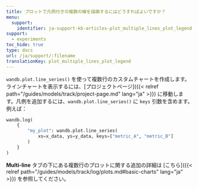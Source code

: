 ```yaml
---
title: プロットで凡例付きの複数の線を描画するにはどうすればよいですか？
menu:
  support:
    identifier: ja-support-kb-articles-plot_multiple_lines_plot_legend
support:
  - experiments
toc_hide: true
type: docs
url: /ja/support/:filename
translationKey: plot_multiple_lines_plot_legend
---
```

`wandb.plot.line_series()` を使って複数行のカスタムチャートを作成します。 ラインチャートを表示するには、[プロジェクトページ]({{< relref path="/guides/models/track/project-page.md" lang="ja" >}}) に移動します。凡例を追加するには、`wandb.plot.line_series()` に `keys` 引数を含めます。例えば：

```python
wandb.log(
    {
        "my_plot": wandb.plot.line_series(
            xs=x_data, ys=y_data, keys=["metric_A", "metric_B"]
        )
    }
)
```

**Multi-line** タブの下にある複数行のプロットに関する追加の詳細は [こちら]({{< relref path="/guides/models/track/log/plots.md#basic-charts" lang="ja" >}}) を参照してください。
